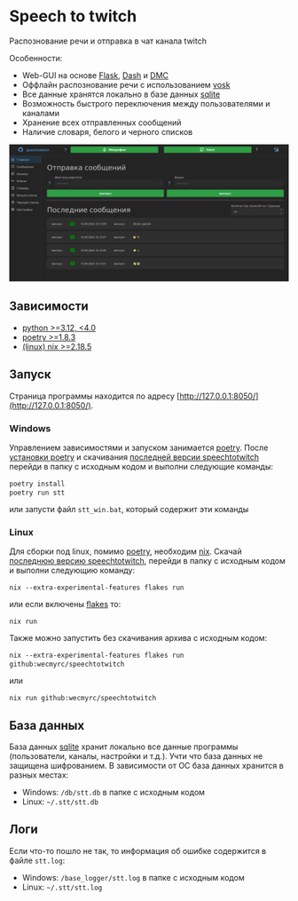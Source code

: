 # Speech to twitch

Распознование речи и отправка в чат канала twitch

Особенности:

 - Web-GUI на основе [Flask](https://flask.palletsprojects.com/en/3.0.x/), [Dash](https://dash.plotly.com/) и [DMC](https://www.dash-mantine-components.com/)
 - Оффлайн распознование речи с использованием [vosk](https://alphacephei.com/vosk/)
 - Все данные хранятся локально в базе данных [sqlite](https://www.sqlite.org/)
 - Возможность быстрого переключения между пользователями и каналами
 - Хранение всех отправленных сообщений
 - Наличие словаря, белого и черного списков

![Web-GUI](picture.png)

## Зависимости

 - [python >=3.12, <4.0](https://www.python.org/downloads/)
 - [poetry >=1.8.3](https://python-poetry.org/)
 - [(linux) nix >=2.18.5](https://nixos.org/download/)

## Запуск

Страница программы находится по адресу [http://127.0.0.1:8050/](http://127.0.0.1:8050/).

### Windows

Управлением зависимостями и запуском занимается [poetry](https://python-poetry.org/). После [установки poetry](https://python-poetry.org/docs/) и скачивания [последней версии speechtotwitch](https://github.com/wecmyrc/speechtotwitch/releases/latest) перейди в папку с исходным кодом и выполни следующие команды:

```
poetry install
poetry run stt
```

или запусти файл `stt_win.bat`, который содержит эти команды

### Linux

Для сборки под linux, помимо [poetry](https://python-poetry.org/), необходим [nix](https://nixos.org/download/). Скачай [последнюю версию speechtotwitch](https://github.com/wecmyrc/speechtotwitch/releases/latest), перейди в папку с исходным кодом и выполни следующию команду:

```
nix --extra-experimental-features flakes run
```

или если включены [flakes](https://wiki.nixos.org/wiki/Flakes) то:

```
nix run
```

Также можно запустить без скачивания архива с исходным кодом:

```
nix --extra-experimental-features flakes run github:wecmyrc/speechtotwitch
```

или

```
nix run github:wecmyrc/speechtotwitch
```

## База данных

База данных [sqlite](https://www.sqlite.org/) хранит локально все данные программы (пользователи, каналы, настройки и т.д.). Учти что база данных не защищена шифрованием. В зависимости от ОС база данных хранится в разных местах:

- Windows: `/db/stt.db` в папке с исходным кодом
- Linux: `~/.stt/stt.db`

## Логи

Если что-то пошло не так, то информация об ошибке содержится в файле `stt.log`:

- Windows: `/base_logger/stt.log` в папке с исходным кодом
- Linux: `~/.stt/stt.log`
